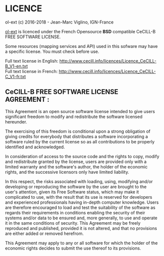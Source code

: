 # LICENCE

ol-ext (c) 2016-2018 - Jean-Marc Viglino, IGN-France

[ol-ext](https://github.com/Viglino/ol-ext) is licenced under the French Opensource **BSD** compatible CeCILL-B FREE SOFTWARE LICENSE.

Some resources (mapping services and API) used in this sofware may have a specific license.
You must check before use.

Full text license in English: http://www.cecill.info/licences/Licence_CeCILL-B_V1-en.txt    
Full text license in French: http://www.cecill.info/licences/Licence_CeCILL-C_V1-fr.txt
 
## CeCILL-B FREE SOFTWARE LICENSE AGREEMENT :

This Agreement is an open source software license intended to give users
significant freedom to modify and redistribute the software licensed
hereunder.

The exercising of this freedom is conditional upon a strong obligation
of giving credits for everybody that distributes a software
incorporating a software ruled by the current license so as all
contributions to be properly identified and acknowledged.

In consideration of access to the source code and the rights to copy,
modify and redistribute granted by the license, users are provided only
with a limited warranty and the software's author, the holder of the
economic rights, and the successive licensors only have limited liability.

In this respect, the risks associated with loading, using, modifying
and/or developing or reproducing the software by the user are brought to
the user's attention, given its Free Software status, which may make it
complicated to use, with the result that its use is reserved for
developers and experienced professionals having in-depth computer
knowledge. Users are therefore encouraged to load and test the
suitability of the software as regards their requirements in conditions
enabling the security of their systems and/or data to be ensured and,
more generally, to use and operate it in the same conditions of
security. This Agreement may be freely reproduced and published,
provided it is not altered, and that no provisions are either added or
removed herefrom.

This Agreement may apply to any or all software for which the holder of
the economic rights decides to submit the use thereof to its provisions.

